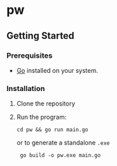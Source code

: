 # pw

## **Getting Started**

### **Prerequisites**

- [Go](https://go.dev/dl/) installed on your system.

### **Installation**

1. Clone the repository

2. Run the program:
   ```
   cd pw && go run main.go
   ```
   or to generate a standalone `.exe`
   ```
    go build -o pw.exe main.go
   ```
